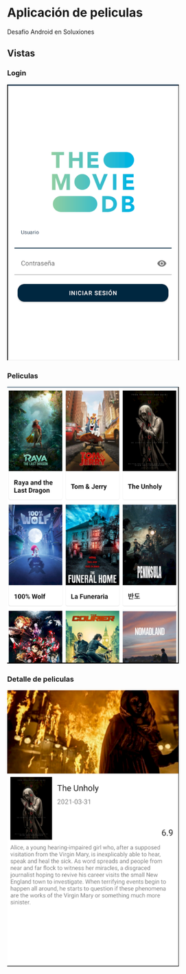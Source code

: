 # Aplicación de peliculas
Desafio Android en Soluxiones

## Vistas

### Login
<img src="./screenshot/screenshot01.png" width="400"/>

### Peliculas
<img src="./screenshot/screenshot02.png" width="400"/>

### Detalle de peliculas
<img src="./screenshot/screenshot03.png" width="400"/>
